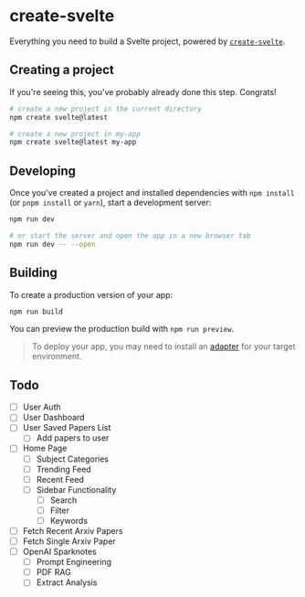 # create-svelte

Everything you need to build a Svelte project, powered by [`create-svelte`](https://github.com/sveltejs/kit/tree/main/packages/create-svelte).

## Creating a project

If you're seeing this, you've probably already done this step. Congrats!

```bash
# create a new project in the current directory
npm create svelte@latest

# create a new project in my-app
npm create svelte@latest my-app
```

## Developing

Once you've created a project and installed dependencies with `npm install` (or `pnpm install` or `yarn`), start a development server:

```bash
npm run dev

# or start the server and open the app in a new browser tab
npm run dev -- --open
```

## Building

To create a production version of your app:

```bash
npm run build
```

You can preview the production build with `npm run preview`.

> To deploy your app, you may need to install an [adapter](https://kit.svelte.dev/docs/adapters) for your target environment.

## Todo

- [ ] User Auth
- [ ] User Dashboard
- [ ] User Saved Papers List
    - [ ] Add papers to user
- [ ] Home Page
    - [ ] Subject Categories
    - [ ] Trending Feed
    - [ ] Recent Feed
    - [ ] Sidebar Functionality
        - [ ] Search
        - [ ] Filter
        - [ ] Keywords
- [ ] Fetch Recent Arxiv Papers
- [ ] Fetch Single Arxiv Paper
- [ ] OpenAI Sparknotes
    - [ ] Prompt Engineering
    - [ ] PDF RAG
    - [ ] Extract Analysis